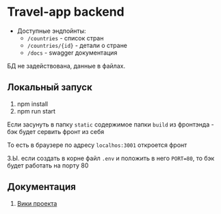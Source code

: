 # Travel-app backend

 - Доступные эндпойнты:
    - ```/countries``` - список стран
    - ```/countries/{id}``` - детали о стране
    - ```/docs``` - swagger документация

БД не задействована, данные в файлах. 

## Локальный запуск

1. npm install
2. npm run start

Если засунуть в папку `static` содержимое папки `build` из фронтэнда - бэк будет сервить фронт из себя

То есть в браузере по адресу `localhos:3001` откроется фронт


З.Ы. если создать в корне файл `.env` и положить в него `PORT=80`, то бэк будет работать на порту 80

## Документация

1. [Вики проекта](https://github.com/rolling-scopes-school/travel-app-be/wiki)
